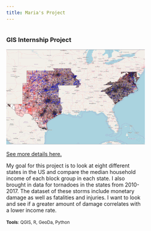 ```yaml
---
title: Maria's Project
---
```

<!--This is the first row of projects -->
<div style="display:table-row; width:100%; table-layout: fixed">
<div style="display: table-cell; width:370px; margin-right:3px" markdown="1">

### GIS Internship Project

![CoolMap.PNG](GIS_Internship/CoolMap.PNG)

[See more details here.](https://github.com/maria-45/maria-45.io/blob/master/GIS_Internship/gis_internship.md)

My goal for this project is to look at eight different states in the US and compare the median household income of each block group in each state. I also brought in data for tornadoes in the states from 2010-2017. The dataset of these storms include monetary damage as well as fatalities and injuries. I want to look and see if a greater amount of damage correlates with a lower income rate. 

<small>__Tools__: QGIS, R, GeoDa, Python

<div style="display: table-cell; width:370px" markdown="1">
